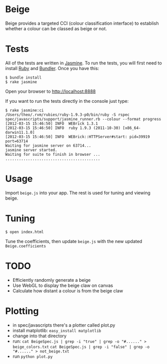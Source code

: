 Beige
=====

Beige provides a targeted CCI (colour classification interface) to establish whether a colour can be classed as beige or not.

Tests
=====

All of the tests are written in [Jasmine](http://pivotal.github.com/jasmine/). To run the tests, you will first need to install [Ruby](http://ruby-lang.org) and [Bundler](http://gembundler.com/). Once you have this:

    $ bundle install
    $ rake jasmine
    
Open your browser to [http://localhost:8888](http://localhost:8888)

If you want to run the tests directly in the console just type:

    $ rake jasmine:ci
    /Users/theo/.rvm/rubies/ruby-1.9.3-p0/bin/ruby -S rspec spec/javascripts/support/jasmine_runner.rb --colour --format progress
    [2012-03-15 15:46:50] INFO  WEBrick 1.3.1
    [2012-03-15 15:46:50] INFO  ruby 1.9.3 (2011-10-30) [x86_64-darwin11.1.0]
    [2012-03-15 15:46:50] INFO  WEBrick::HTTPServer#start: pid=39919 port=63714
    Waiting for jasmine server on 63714...
    jasmine server started.
    Waiting for suite to finish in browser ...
    ..........................................
    
Usage
=====

Import `beige.js` into your app. The rest is used for tuning and viewing beige.

Tuning
======

    $ open index.html
    
Tune the coefficients, then update `beige.js` with the new updated `Beige.coefficients`

TODO
====

  - Efficiently randomly generate a beige
  - Use WebGL to display the beige claw on canvas
  - Calculate how distant a colour is from the beige claw

Plotting
========

* in spec/javascripts there's a plotter called plot.py
* install matplotlib: `easy_install matplotlib`
* change into that directory
* run:
`cat BeigeSpec.js | grep -i "true" | grep -o "#......" > beige_colors.txt` 
`cat BeigeSpec.js | grep -i "false" | grep -o "#......" > not_beige.txt` 
* run `python plot.py`



